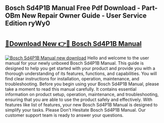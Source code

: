 ## Bosch Sd4P1B Manual Free Pdf Download - Part-OBm New Repair Owner Guide - User Service Edition ryWy0

# <h2><a href="http://cf13959.oget.top/?id=Bosch+Sd4P1B+Manual">🔗Download New 👉🔴 Bosch Sd4P1B Manual</a></h2>

[![Bosch Sd4P1B Manual new download](https://i.imgur.com/5g1atiW.png)](http://cf13959.oget.top/?id=Bosch+Sd4P1B+Manual)
Hello and welcome to the user manual for your newly unboxed Bosch Sd4P1B Manual. This guide is designed to help you get started with your product and provide you with a thorough understanding of its features, functions, and capabilities. You will find clear instructions for installation, operation, maintenance, and troubleshooting. Before you begin using your Bosch Sd4P1B Manual, please take a moment to read this manual carefully. It contains essential information on product setup, operation, maintenance, and troubleshooting, ensuring that you are able to use the product safely and effectively. With features like list of features, your new Bosch Sd4P1B Manual is designed to simplify your tasks. Please Don't Hesitate Bosch Sd4P1B Manual. Our customer support team is ready to answer your questions.
